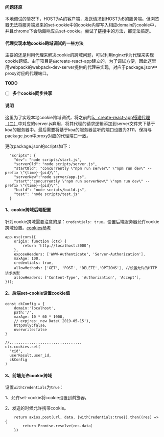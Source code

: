 #### 问题还原
本地调试的情况下，HOST为A的客户端，发送请求到HOST为B的服务端。但浏览器无法将服务端发来的set-cookie中的cookie内容写入相应domain的cookie中，并且chrome下会隐藏响应头set-cookie。尝试了[链接](https://stackoverflow.com/questions/1134290/cookies-on-localhost-with-explicit-domain)中的方法，都无法搞定。

#### 代理实现本地cookie跨域调试的一些方法
主要的还是利用代理来解决cookie的跨域问题，可以利用nginx作为代理来实现cookie跨域。由于项目是由create-react-app建立的，为了调试方便，因此这里用webpack的webpack-dev-server提供的代理来实现，对应于package.json中proxy对应的代理端口。

**TODO**

- [ ] **多个cookie同步共享**


#### 说明
这里为了实现本地cookie跨域调试，将之前的[5、create-react-app搭建代理（二）](https://github.com/BUPTlhuanyu/react-music-lhy/blob/master/blog/D2/5%E3%80%81create-react-app%E6%90%AD%E5%BB%BA%E4%BB%A3%E7%90%86%EF%BC%88%E4%BA%8C%EF%BC%89.md)中对应的server.js弃用，将其代理的请求逻辑添加到server文件夹下基于koa的服务器中。最后需要将基于koa的服务器监听的端口设置为3111，保持与package.json中proxy对应的代理端口一致。

更改package.json的scripts如下：

```
  "scripts": {
    "dev": "node scripts/start.js",
    "serverOld": "node scripts/server.js",
    "startOld": "concurrently \"npm run server\" \"npm run dev\" --prefix \"{time}-{pid}\"",
    "serverNew":"node server/app.js",
    "start":"concurrently \"npm run serverNew\" \"npm run dev\" --prefix \"{time}-{pid}\"",
    "build": "node scripts/build.js",
    "test": "node scripts/test.js"
  }
```

#### 1、cookie跨域后端配置
针对cookie跨域需要注意的是：`credentials: true`，设置后端服务器允许cookie跨域设置。[cookies参考](https://developer.mozilla.org/zh-CN/docs/Web/HTTP/Cookies)
```
app.use(cors({
    origin: function (ctx) {
        return 'http://localhost:3000';
    },
    exposeHeaders: ['WWW-Authenticate', 'Server-Authorization'],
    maxAge: 100,
    credentials: true,
    allowMethods: ['GET', 'POST', 'DELETE','OPTIONS'], //设置允许的HTTP请求类型
    allowHeaders: ['Content-Type', 'Authorization', 'Accept'],
}));
```

#### 2、后端set-cookie设置cookie值

```
const ckConfig = {
    domain:'localhost',
    path:'/',
    maxAge: 10 * 60 * 1000,
    // expires: new Date('2019-05-15'),
    httpOnly:false,
    overwrite:false
}

//.................................
ctx.cookies.set(
  'cid',
  userResult.user_id,
  ckConfig
)
```

#### 3、前端允许cookie跨域
设置`withCredentials`为`true`：

1、允许set-cookie将cookie设置到浏览器。

2、发送的时候允许携带cookie。
```
    return axios.post(url, data, {withCredentials:true}).then((res) => {
        return Promise.resolve(res.data)
    })
```